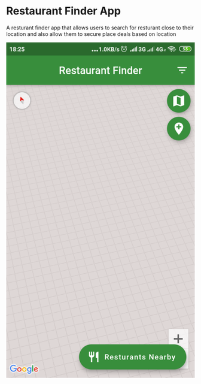 # Restaurant Finder App

A resturant finder app that allows users to search for resturant close to their location and also allow them to secure place deals based on location

![](assets/image-map.png?raw=true)

